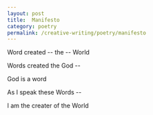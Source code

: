 ```yaml
---
layout: post
title:  Manifesto
category: poetry
permalink: /creative-writing/poetry/manifesto
---
```


Word created -- the -- World

Words created the God --

God is a word

As I speak these Words --

I am the creater of the World
<br /><br />